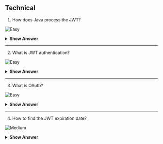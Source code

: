## Technical

1. How does Java process the JWT?

![Easy](https://github.com/revaturelabs/interviewquestions/blob/dev/InterviewSpecificQuestions/ComplexityTags/simple%20(2).svg)

<details> <summary> <b> Show Answer </b> </summary>
<blockquote>

Java can process JWT (JSON Web Token) by decoding the JWT to extract the claims and verifying the signature to ensure that the token has not been tampered with. Java provides several libraries and frameworks for processing JWT, such as JJWT, Nimbus JOSE + JWT, and Apache Shiro. To process a JWT in Java, the code typically involves extracting the token from the HTTP header or request parameter, verifying the token signature using a secret key, and then parsing the token payload to obtain the claims. Once the claims are obtained, they can be used to authorize and authenticate the user.

</blockquote>

</details>

---

2. What is JWT authentication? 

![Easy](https://github.com/revaturelabs/interviewquestions/blob/dev/InterviewSpecificQuestions/ComplexityTags/simple%20(2).svg)

<details> <summary> <b> Show Answer </b> </summary>
<blockquote>

JWT authentication is a method of authentication that uses JSON Web Tokens (JWTs) to authenticate users. The JWT contains encoded information about the user, such as their identity and roles, and is used to verify their authenticity when they attempt to access a protected resource or endpoint. The authentication process involves exchanging a user's credentials (such as username and password) for a JWT, which is then sent with each subsequent request to the server to verify the user's identity.

</blockquote>

</details>

---

3. What is OAuth?

![Easy](https://github.com/revaturelabs/interviewquestions/blob/dev/InterviewSpecificQuestions/ComplexityTags/simple%20(2).svg)

<details> <summary> <b> Show Answer </b> </summary>
<blockquote>

OAuth (Open Authorization) is an open standard protocol used for secure and delegated access to sensitive data by allowing users to grant third-party applications access to their resources without sharing their credentials. It provides a secure, token-based mechanism to authenticate and authorize users to access web applications and services. OAuth is widely used by major tech companies such as Google, Facebook, and Twitter, among others.

</blockquote>

</details>

---

4. How to find the JWT expiration date?

![Medium](https://github.com/revaturelabs/interviewquestions/blob/dev/InterviewSpecificQuestions/ComplexityTags/Medium%20(2).svg)

<details> <summary> <b> Show Answer </b> </summary>
<blockquote>

The expiration date of a JWT is typically included as one of the claims within the JWT payload. This claim is known as "exp" and its value is a Unix timestamp that represents the expiration date and time of the token.

To find the expiration date of a JWT, you can decode the JWT payload and retrieve the "exp" claim. Once you have the Unix timestamp, you can convert it to a human-readable date and time using a programming language's built-in date/time functions.

Alternatively, some JWT libraries may provide helper methods that allow you to easily retrieve the expiration date from a decoded JWT.
